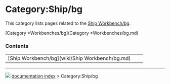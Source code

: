 # Category:Ship/bg
This category lists pages related to the [Ship Workbench/bg](Ship_Workbench/bg.md).

[Category   *Workbenches/bg](Category   *Workbenches/bg.md)

### Contents

|     |     |     |
| --- | --- | --- |
| [Ship Workbench/bg](wiki/Ship Workbench/bg.md) |



---
![](images/Right_arrow.png) [documentation index](../README.md) > Category:Ship/bg
